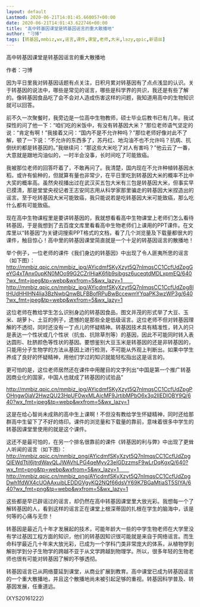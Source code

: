 ```yaml
---
layout: default
Lastmod: 2020-06-21T14:01:45.660057+00:00
date: 2020-06-21T14:01:43.622746+00:00
title: "高中转基因课堂是转基因谣言的重大散播地"
author: "刁博"
tags: [转基因,mmbiz,wx,谣言,课件,课堂,老师,大米,lazy,qpic,新语丝]
---
```


高中转基因课堂是转基因谣言的重大散播地

作者：刁博

因为平日里我对转基因话题有点关注，日积月累对转基因有了点点浅显的认识。关于转基因的说法中，哪些是常见的谣言，哪些是科学界的共识，我还是有些了解的。像转基因食品吃了会不会对人造成伤害这样的问题，我知道用高中的生物知识就可以回答。

前不久一次聚餐时，我旁边是一位高中生物教师，硕士毕业后教书已有几年。我试探性的问了他一下：“咱们吃的米饭中，有没有转基因大米？”那位老师语气坚定的说：“肯定有啊！”我接着又问：“国内不是不允许种吗？”那位老师好像对此不了解，顿了一下说：“不允许的东西多了，苏丹红、地沟油不也不允许吗？抗病、抗倒伏的都是转基因的。”我继续问：“那这些大米吃了对人有害吗？”他云云了一番，大意就是跟地沟油似的，一时半会没事，长时间吃了可能致癌。

我被那位老师的回答吓着了，不敢再问了。我清楚，国内现在不允许种植转基因水稻，或许有偷种的，但就算有量也非常少，在平日里吃到转基因大米的概率不比中大奖的概率高。虽然央视播出过在武汉买五包大米有三包是转基因大米，但事实早已摸清，那是堂堂央视记者王志安同志用从科学家那里骗走的转基因大米捏造出的谣言。至于吃转基因大米可能致癌，我只能说若是吃转基因大米可能致癌，那么吃什么都有可能致癌。

现在高中生物课程里是要讲转基因的，我就想看看高中生物课堂上老师们怎么看待转基因，于是我想到了去百度文库里看看高中生物老师们上课用的PPT课件。在文库里以“转基因”为关键词搜索PPT格式的文档，看了几个浏览量及下载量都很大的课件，触目惊心！高中里的转基因课堂简直就是一个十足的转基因谣言的散播地！

举个例子，一位老师的课件《我们身边的转基因》中出现了令人匪夷所思的谣言（如下图）：　　http://mmbiz.qpic.cn/mmbiz_jpg/AYicdmfSKyXzyt5Q7nImqsCC1CcfUdZpgGeYG4xTAnx0upKN0MOo99G2CZrlHiaK6fib9sibgsz6uceqtdMDLxpmEQ/640?wx_fmt=jpeg&tp=webp&wxfrom=5&wx_lazy=1　　http://mmbiz.qpic.cn/mmbiz_jpg/AYicdmfSKyXzyt5Q7nImqsCC1CcfUdZpg8ItHUdHHlHN4lia3BzNwbQnwBLFBBofRPuBwBccewmYYqaPK3wzWP3g/640?wx_fmt=jpeg&tp=webp&wxfrom=5&wx_lazy=1

这位老师在教给学生怎么识别身边的转基因食品，图文并茂的形式举了大豆、玉米、胡萝卜、土豆的例子，遗憾的是那些全是低级谣言。这位老师不但对转基因理解的不透彻，同时还没有一丁点儿的怀疑精神。转基因技术具有精准性，转入的只是表达一个性状或几个性状（抗虫、抗除草剂等）的基因，因此不可能同时转入表达圆形、肚脐颜色等性状的基因。要想鉴别大豆玉米是转基因的还是非转基因的，只能用分子生物学的方法从基因上进行检测，不可能从外观上判断出。如果中学生养成了良好的怀疑精神，用他们学过的知识就能轻松指出这是谣言的。

更可怕的是，这位老师居然还在课件中用醒目的文字列出“中国是第一个推广转基因商业化的国家，中国人也就成了转基因的试验品”

http://mmbiz.qpic.cn/mmbiz_jpg/AYicdmfSKyXzyt5Q7nImqsCC1CcfUdZpgPOHngw0iaV2HwzQU23HpUF0wxMLAicMF9JrtibMPbO6x3q2IIEDlOBY9Q/640?wx_fmt=jpeg&tp=webp&wxfrom=5&wx_lazy=1

这是在给心智尚未成熟的高中生上课啊！不但没有教给学生怀疑精神，同时还给那群高中生留下了不好的烙印。课件的浏览量和下载量的靠前，意味着很多中学生的转基因课堂里使用的就是这个课件。

这还不是最可怕的，在另一个排名很靠前的课件《转基因的利与弊》中出现了更耸人听闻的谣言（如下图）：　　http://mmbiz.qpic.cn/mmbiz_png/AYicdmfSKyXzyt5Q7nImqsCC1CcfUdZpgQIEWdTtjl6jtrdWavQLJWAVhLPG4qeMyv23elGDzzmsF9wLrDqKgxQ/640?wx_fmt=png&tp=webp&wxfrom=5&wx_lazy=1　　http://mmbiz.qpic.cn/mmbiz_png/AYicdmfSKyXzyt5Q7nImqsCC1CcfUdZpgDwh1fdWX4cUOAAxuibLEDDGVgyKQ2NQf66dsVY69K7BGaMtiaST5SIYA/640?wx_fmt=png&tp=webp&wxfrom=5&wx_lazy=1

这些都是早已辟谣过的谣言，却仍然在高中转基因课堂里大放光彩。我想每一个了解转基因的人，看到这样的谣言正在课堂上根深蒂固的扎根在学生的脑海中，该是何等的心痛与无奈！

转基因是最近几十年才发展起的技术，可能年龄大一些的中学生物老师在大学里没有学过基因工程方面的知识，他们的转基因知识很可能就是来自于网络谣言。而生命科学最近几十年来大放光彩，已成为一个学科门类非常庞大的体系，从植物学到解剖学到分子生物学的跨越不亚于从文学跨越到物理学。所以，很多年轻的生物老师也很有可能对转基因了解的不够透彻。

转基因谣言已从网络蔓延到课堂，从商业扩展到教育。高中课堂已成为转基因谣言的一个重大散播地，并且这个散播地尚未被引起足够的重视。转基因科学普及、转基因发展，任重道远。

(XYS20161222)

